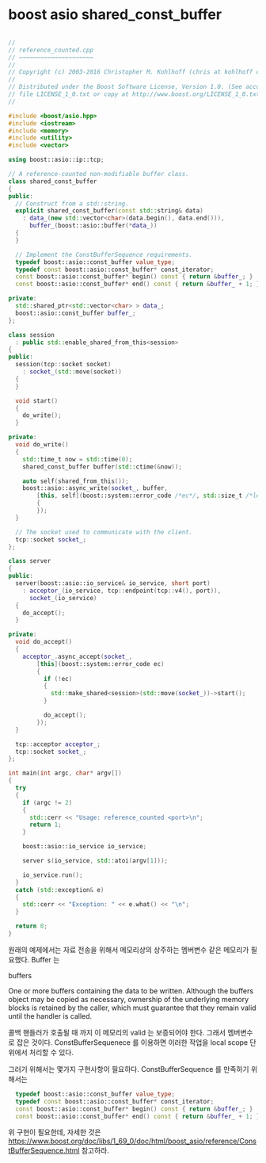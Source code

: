 # boost asio shared_const_buffer


```cpp

//
// reference_counted.cpp
// ~~~~~~~~~~~~~~~~~~~~~
//
// Copyright (c) 2003-2016 Christopher M. Kohlhoff (chris at kohlhoff dot com)
//
// Distributed under the Boost Software License, Version 1.0. (See accompanying
// file LICENSE_1_0.txt or copy at http://www.boost.org/LICENSE_1_0.txt)
//

#include <boost/asio.hpp>
#include <iostream>
#include <memory>
#include <utility>
#include <vector>

using boost::asio::ip::tcp;

// A reference-counted non-modifiable buffer class.
class shared_const_buffer
{
public:
  // Construct from a std::string.
  explicit shared_const_buffer(const std::string& data)
    : data_(new std::vector<char>(data.begin(), data.end())),
      buffer_(boost::asio::buffer(*data_))
  {
  }

  // Implement the ConstBufferSequence requirements.
  typedef boost::asio::const_buffer value_type;
  typedef const boost::asio::const_buffer* const_iterator;
  const boost::asio::const_buffer* begin() const { return &buffer_; }
  const boost::asio::const_buffer* end() const { return &buffer_ + 1; }

private:
  std::shared_ptr<std::vector<char> > data_;
  boost::asio::const_buffer buffer_;
};

class session
  : public std::enable_shared_from_this<session>
{
public:
  session(tcp::socket socket)
    : socket_(std::move(socket))
  {
  }

  void start()
  {
    do_write();
  }

private:
  void do_write()
  {
    std::time_t now = std::time(0);
    shared_const_buffer buffer(std::ctime(&now));

    auto self(shared_from_this());
    boost::asio::async_write(socket_, buffer,
        [this, self](boost::system::error_code /*ec*/, std::size_t /*length*/)
        {
        });
  }

  // The socket used to communicate with the client.
  tcp::socket socket_;
};

class server
{
public:
  server(boost::asio::io_service& io_service, short port)
    : acceptor_(io_service, tcp::endpoint(tcp::v4(), port)),
      socket_(io_service)
  {
    do_accept();
  }

private:
  void do_accept()
  {
    acceptor_.async_accept(socket_,
        [this](boost::system::error_code ec)
        {
          if (!ec)
          {
            std::make_shared<session>(std::move(socket_))->start();
          }

          do_accept();
        });
  }

  tcp::acceptor acceptor_;
  tcp::socket socket_;
};

int main(int argc, char* argv[])
{
  try
  {
    if (argc != 2)
    {
      std::cerr << "Usage: reference_counted <port>\n";
      return 1;
    }

    boost::asio::io_service io_service;

    server s(io_service, std::atoi(argv[1]));

    io_service.run();
  }
  catch (std::exception& e)
  {
    std::cerr << "Exception: " << e.what() << "\n";
  }

  return 0;
}

```


원래의 예제에서는 자료 전송을 위해서 메모리상의 상주하는 멤버변수 같은 메모리가 필요했다. Buffer 는 

 buffers

 One or more buffers containing the data to be written. 
 Although the buffers object may be copied as necessary, ownership of the underlying memory blocks is retained by the caller, 
 which must guarantee that they remain valid until the handler is called.


콜백 핸들러가 호출될 때 까지 이 메모리의 valid 는 보증되어야 한다. 그래서 멤버변수로 잡은 것이다. ConstBufferSequenece 를 이용하면 이러한 작업을 local scope 단위에서 처리할 수 있다.

그러기 위해서는 몇가지 구현사항이 필요하다. ConstBufferSequence 를 만족하기 위해서는 

```cpp
  typedef boost::asio::const_buffer value_type;
  typedef const boost::asio::const_buffer* const_iterator;
  const boost::asio::const_buffer* begin() const { return &buffer_; }
  const boost::asio::const_buffer* end() const { return &buffer_ + 1; }
```

위 구현이 필요한데, 자세한 것은 https://www.boost.org/doc/libs/1_69_0/doc/html/boost_asio/reference/ConstBufferSequence.html 참고하라.

